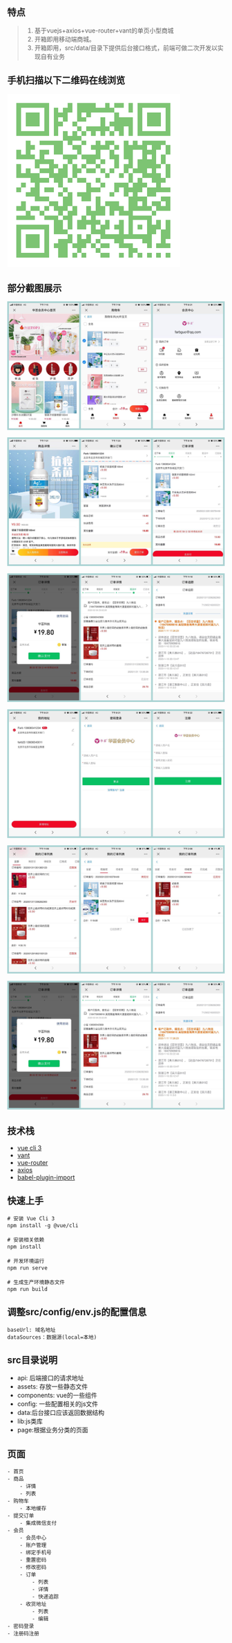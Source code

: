 ## 特点
> 1. 基于vuejs+axios+vue-router+vant的单页小型商城
> 2. 开箱即用移动端商城。
> 3. 开箱即用，src/data/目录下提供后台接口格式，前端可做二次开发以实现自有业务

## 手机扫描以下二维码在线浏览

![](./docs/static/simplemallurl.png)

## 部分截图展示  

![](./docs/static/home.jpg)

![](./docs/static/productDetail.jpg)

![](./docs/static/orderdetail.jpg)

![](./docs/static/login.jpg)

![](./docs/static/orderlist.jpg)

![](./docs/static/wechatpay.jpg)

## 技术栈

- [vue cli 3](https://cli.vuejs.org/zh/guide/installation.html)
- [vant](https://github.com/youzan/vant)
- [vue-router](https://router.vuejs.org/zh/installation.html)
- [axios](https://github.com/axios/axios)
- [babel-plugin-import](https://github.com/ant-design/babel-plugin-import)


## 快速上手

```
# 安装 Vue Cli 3
npm install -g @vue/cli

# 安装相关依赖
npm install

# 开发环境运行
npm run serve

# 生成生产环境静态文件
npm run build
```

## 调整src/config/env.js的配置信息
```
baseUrl: 域名地址
dataSources：数据源(local=本地)
```
## src目录说明
- api: 后端接口的请求地址
- assets: 存放一些静态文件
- components: vue的一些组件
- config: 一些配置相关的js文件
- data:后台接口应该返回数据结构
- lib:js类库 
- page:根据业务分类的页面
## 页面
```
- 首页
- 商品
    - 详情
    - 列表
- 购物车
    - 本地缓存
- 提交订单
    - 集成微信支付
- 会员
    - 会员中心
    - 账户管理
	- 绑定手机号
	- 重置密码
	- 修改密码
    - 订单
        - 列表
        - 详情
        - 快递追踪
    - 收货地址
        - 列表
        - 编辑
- 密码登录
- 注册码注册


```

